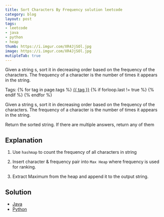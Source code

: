 ```yaml
---
title: Sort Characters By Frequency solution leetcode
category: blog
layout: post
tags:
- leetcode
- java
- python
- heap
thumb: https://i.imgur.com/XR4JjSOl.jpg
image: https://i.imgur.com/XR4JjSOl.jpg
mutipleTab: true
---
```



Given a string s, sort it in decreasing order based on the frequency of the characters. The frequency of a character is the number of times it appears in the string.<!-- truncate_here -->
<p>Tags: {% for tag in page.tags %} <a class="mytag" href="/tag/{{ tag }}" title="View posts tagged with &quot;{{ tag }}&quot;">{{ tag }}</a>  {% if forloop.last != true %} {% endif %} {% endfor %} </p>

Given a string s, sort it in decreasing order based on the frequency of the characters. The frequency of a character is the number of times it appears in the string.

Return the sorted string. If there are multiple answers, return any of them

## Explanation

1. Use `hashmap` to count the frequency of all characters in string

2. Insert character & frequency pair into `Max Heap` where frequency is used for ranking. 

3. Extract Maximum from the heap and append it to the output string.

## Solution

<div class="tab-container">
  <ul>
    <li class="tab Java2"><a href="#Java2">Java</a></li>
    <li class="tab Python2"><a href="#Python2">Python</a></li>
  </ul>

   <div class="codeSample Java2" id="Java2">
<script src="https://gist.github.com/tushar-sharma/5b65da231be6d7d4de3ee4cc2a5e0d10.js?file=FrequencySort.java"></script>
   </div>

   <div class="codeSample Python2" id="Python2">
<script src="https://gist.github.com/tushar-sharma/5b65da231be6d7d4de3ee4cc2a5e0d10.js?file=frequency_sort.py"></script>
   </div>

</div>

